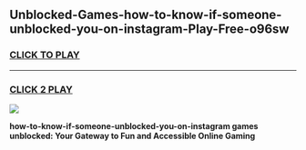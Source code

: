 
## Unblocked-Games-how-to-know-if-someone-unblocked-you-on-instagram-Play-Free-o96sw
<h3>
<a href="https://premium76.site?title=how-to-know-if-someone-unblocked-you-on-instagram&ref=20M">CLICK TO PLAY</a></h3>
<hr>

<h3>
<a href="https://premium76.site?title=how-to-know-if-someone-unblocked-you-on-instagram&ref=20M">CLICK 2 PLAY</a>
  
</h3>

<a href="https://premium76.site?title=how-to-know-if-someone-unblocked-you-on-instagram&ref=19M"><img src="https://clearcache.store/games.png"></a>


**how-to-know-if-someone-unblocked-you-on-instagram games unblocked: Your Gateway to Fun and Accessible Online Gaming**
